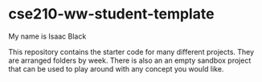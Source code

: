 # cse210-ww-student-template
My name is Isaac Black

This repository contains the starter code for many different projects. They are arranged folders by week. There is also an an empty sandbox project that can be used to play around with any concept you would like.
